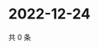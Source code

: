 # 2022-12-24

共 0 条

<!-- BEGIN WEIBO -->
<!-- 最后更新时间 Sat Dec 24 2022 01:12:15 GMT+0800 (China Standard Time) -->

<!-- END WEIBO -->
